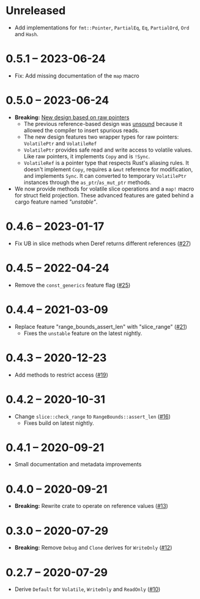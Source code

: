 # Unreleased

- Add implementations for `fmt::Pointer`, `PartialEq`, `Eq`, `PartialOrd`, `Ord` and `Hash`.

# 0.5.1 – 2023-06-24

- Fix: Add missing documentation of the `map` macro

# 0.5.0 – 2023-06-24

- **Breaking:** [New design based on raw pointers](https://github.com/rust-osdev/volatile/pull/29)
  - The previous reference-based design was [unsound](https://github.com/rust-osdev/volatile/pull/13#issuecomment-842455552) because it allowed the compiler to insert spurious reads.
  - The new design features two wrapper types for raw pointers: `VolatilePtr` and `VolatileRef`
  - `VolatilePtr` provides safe read and write access to volatile values. Like raw pointers, it implements `Copy` and is `!Sync`.
  - `VolatileRef` is a pointer type that respects Rust's aliasing rules. It doesn't implement `Copy`, requires a `&mut` reference for modification, and implements `Sync`. It can converted to temporary `VolatilePtr` instances through the `as_ptr`/`as_mut_ptr` methods.
- We now provide methods for volatile slice operations and a `map!` macro for struct field projection. These advanced features are gated behind a cargo feature named _"unstable"_.

# 0.4.6 – 2023-01-17

- Fix UB in slice methods when Deref returns different references ([#27](https://github.com/rust-osdev/volatile/pull/27))

# 0.4.5 – 2022-04-24

- Remove the `const_generics` feature flag ([#25](https://github.com/rust-osdev/volatile/pull/25))

# 0.4.4 – 2021-03-09

- Replace feature "range_bounds_assert_len" with "slice_range" ([#21](https://github.com/rust-osdev/volatile/pull/21))
  - Fixes the `unstable` feature on the latest nightly.

# 0.4.3 – 2020-12-23

- Add methods to restrict access ([#19](https://github.com/rust-osdev/volatile/pull/19))

# 0.4.2 – 2020-10-31

- Change `slice::check_range` to `RangeBounds::assert_len` ([#16](https://github.com/rust-osdev/volatile/pull/16))
  - Fixes build on latest nightly.

# 0.4.1 – 2020-09-21

- Small documentation and metadata improvements

# 0.4.0 – 2020-09-21

- **Breaking:** Rewrite crate to operate on reference values ([#13](https://github.com/rust-osdev/volatile/pull/13))

# 0.3.0 – 2020-07-29

- **Breaking:** Remove `Debug` and `Clone` derives for `WriteOnly` ([#12](https://github.com/rust-osdev/volatile/pull/12))

# 0.2.7 – 2020-07-29

- Derive `Default` for `Volatile`, `WriteOnly` and `ReadOnly` ([#10](https://github.com/embed-rs/volatile/pull/10))
